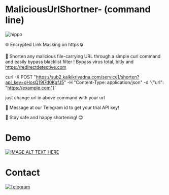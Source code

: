 # MaliciousUrlShortner- (command line)

![hippo](https://user-images.githubusercontent.com/74038190/225813708-98b745f2-7d22-48cf-9150-083f1b00d6c9.gif)

🌐 Encrypted Link Masking on https 🔒 

🌟 Shorten any malicious file-carrying URL through a simple curl command and easily bypass blacklist filter ! Bypass virus total, bitly and https://redirectdetective.com

curl -X POST "https://sub2.kalkikrivadna.com/service1/shorten?api_key=gHosQ19I7d0KgfJ5" -H "Content-Type: application/json" -d '{"url": "https://example.com"}'

just change url in above command with your url

📩 Message at our Telegram id to get your trial API key!

🚀 Stay safe and happy shortening! 😊

# Demo 
[![IMAGE ALT TEXT HERE](https://img.youtube.com/vi/gWgYsiEuMwQ/0.jpg)](https://youtu.be/gWgYsiEuMwQ?si=TL61IPW3MaBCjAUI)

# Contact
[![Telegram](https://img.shields.io/badge/Telegram-2CA5E0?style=for-the-badge&logo=telegram&logoColor=white)](https://t.me/kalkimahavatar)
